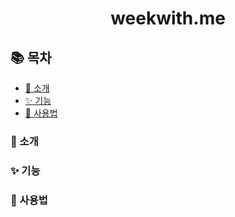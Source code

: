 <h1 align="center"> weekwith.me </h1>

<div class="table-of-contents"></div>

## :books: 목차

- [:tada: 소개](#tada-소개)
- [:sparkles: 기능](#sparkles-기능)
- [:rocket: 사용법](#rocket-사용법)

### :tada: 소개

### :sparkles: 기능

### :rocket: 사용법
